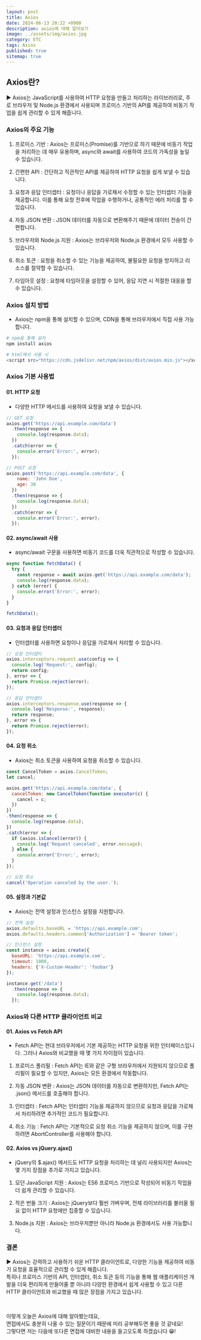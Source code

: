 ```yaml
---
layout: post
title: Axios
date: 2024-06-13 20:22 +0900
description: axios에 대해 알아보기
image: ../assets/img/axios.jpg
category: ETC
tags: Axios
published: true
sitemap: true
---
```


## Axios란?

▶ Axios는 JavaScript를 사용하여 HTTP 요청을 만들고 처리하는 라이브러리로, 주로 브라우저 및 Node.js 환경에서 사용되며 프로미스 기반의 API를 제공하여 비동기 작업을 쉽게 관리할 수 있게 해줍니다.

### Axios의 주요 기능

1. 프로미스 기반
: Axios는 프로미스(Promise)를 기반으로 하기 때문에 비동기 작업을 처리하는 데 매우 유용하며, async와 await를 사용하여 코드의 가독성을 높일 수 있습니다.

2. 간편한 API
: 간단하고 직관적인 API를 제공하여 HTTP 요청을 쉽게 보낼 수 있습니다.

3. 요청과 응답 인터셉터
: 요청이나 응답을 가로채서 수정할 수 있는 인터셉터 기능을 제공합니다. 이를 통해 요청 전후에 작업을 수행하거나, 공통적인 에러 처리를 할 수 있습니다.

4. 자동 JSON 변환
: JSON 데이터를 자동으로 변환해주기 때문에 데이터 전송이 간편합니다.

5. 브라우저와 Node.js 지원
: Axios는 브라우저와 Node.js 환경에서 모두 사용할 수 있습니다.

6. 취소 토큰
: 요청을 취소할 수 있는 기능을 제공하여, 불필요한 요청을 방지하고 리소스를 절약할 수 있습니다.

7. 타임아웃 설정
: 요청에 타임아웃을 설정할 수 있어, 응답 지연 시 적절한 대응을 할 수 있습니다.

### Axios 설치 방법

- Axios는 npm을 통해 설치할 수 있으며, CDN을 통해 브라우저에서 직접 사용 가능합니다.

````bash
# npm을 통해 설치
npm install axios

# html에서 사용 시
<script src="https://cdn.jsdelivr.net/npm/axios/dist/axios.min.js"></script>
````

### Axios 기본 사용법

#### 01. HTTP 요청

- 다양한 HTTP 메서드를 사용하여 요청을 보낼 수 있습니다.

````javascript
// GET 요청
axios.get('https://api.example.com/data')
  .then(response => {
    console.log(response.data);
  })
  .catch(error => {
    console.error('Error:', error);
  });

// POST 요청
axios.post('https://api.example.com/data', {
    name: 'John Doe',
    age: 30
  })
  .then(response => {
    console.log(response.data);
  })
  .catch(error => {
    console.error('Error:', error);
  });
````

#### 02. async/await 사용

- async/await 구문을 사용하면 비동기 코드를 더욱 직관적으로 작성할 수 있습니다.

````javascript
async function fetchData() {
  try {
    const response = await axios.get('https://api.example.com/data');
    console.log(response.data);
  } catch (error) {
    console.error('Error:', error);
  }
}

fetchData();
````

#### 03. 요청과 응답 인터셉터

- 인터셉터를 사용하면 요청이나 응답을 가로채서 처리할 수 있습니다.

````javascript
// 요청 인터셉터
axios.interceptors.request.use(config => {
  console.log('Request:', config);
  return config;
}, error => {
  return Promise.reject(error);
});

// 응답 인터셉터
axios.interceptors.response.use(response => {
  console.log('Response:', response);
  return response;
}, error => {
  return Promise.reject(error);
});
````

#### 04. 요청 취소

- Axios는 취소 토큰을 사용하여 요청을 취소할 수 있습니다.

````javascript
const CancelToken = axios.CancelToken;
let cancel;

axios.get('https://api.example.com/data', {
  cancelToken: new CancelToken(function executor(c) {
    cancel = c;
  })
})
.then(response => {
  console.log(response.data);
})
.catch(error => {
  if (axios.isCancel(error)) {
    console.log('Request canceled', error.message);
  } else {
    console.error('Error:', error);
  }
});

// 요청 취소
cancel('Operation canceled by the user.');
````

#### 05. 설정과 기본값

- Axios는 전역 설정과 인스턴스 설정을 지원합니다.

````javascript
// 전역 설정
axios.defaults.baseURL = 'https://api.example.com';
axios.defaults.headers.common['Authorization'] = 'Bearer token';

// 인스턴스 설정
const instance = axios.create({
  baseURL: 'https://api.example.com',
  timeout: 1000,
  headers: {'X-Custom-Header': 'foobar'}
});

instance.get('/data')
  .then(response => {
    console.log(response.data);
  });
````

### Axios와 다른 HTTP 클라이언트 비교

#### 01. Axios vs Fetch API

- Fetch API는 현대 브라우저에서 기본 제공하는 HTTP 요청을 위한 인터페이스입니다. 그러나 Axios와 비교했을 때 몇 가지 차이점이 있습니다.

1. 프로미스 폴리필
: Fetch API는 IE와 같은 구형 브라우저에서 지원되지 않으므로 폴리필이 필요할 수 있지만, Axios는 모든 환경에서 작동합니다.

2. 자동 JSON 변환
: Axios는 JSON 데이터를 자동으로 변환하지만, Fetch API는 .json() 메서드를 호출해야 합니다.

3. 인터셉터
: Fetch API는 인터셉터 기능을 제공하지 않으므로 요청과 응답을 가로채서 처리하려면 추가적인 코드가 필요합니다.

4. 취소 기능
: Fetch API는 기본적으로 요청 취소 기능을 제공하지 않으며, 이를 구현하려면 AbortController를 사용해야 합니다.

#### 02. Axios vs jQuery.ajax()

- jQuery의 $.ajax() 메서드도 HTTP 요청을 처리하는 데 널리 사용되지만 Axios는 몇 가지 장점을 추가로 가지고 있습니다.

1. 모던 JavaScript 지원
: Axios는 ES6 프로미스 기반으로 작성되어 비동기 작업을 더 쉽게 관리할 수 있습니다.

2. 작은 번들 크기
: Axios는 jQuery보다 훨씬 가벼우며, 전체 라이브러리를 불러올 필요 없이 HTTP 요청에만 집중할 수 있습니다.

3. Node.js 지원
: Axios는 브라우저뿐만 아니라 Node.js 환경에서도 사용 가능합니다.

### 결론

▶ Axios는 강력하고 사용하기 쉬운 HTTP 클라이언트로, 다양한 기능을 제공하여 비동기 요청을 효율적으로 관리할 수 있게 해줍니다.<br>
특히나 프로미스 기반의 API, 인터셉터, 취소 토큰 등의 기능을 통해 웹 애플리케이션 개발을 더욱 편리하게 만들어줄 뿐 아니라 다양한 환경에서 쉽게 사용할 수 있고 다른 HTTP 클라이언트와 비교했을 때 많은 장점을 가지고 있습니다.

<br>

이렇게 오늘은 Axios에 대해 알아봤는데요,<br>
면접에서도 충분히 나올 수 있는 질문이기 때문에 미리 공부해두면 좋을 것 같네요!<br>
그렇다면 저는 다음에 또다른 면접에 대비한 내용을 들고오도록 하겠습니다 😁!